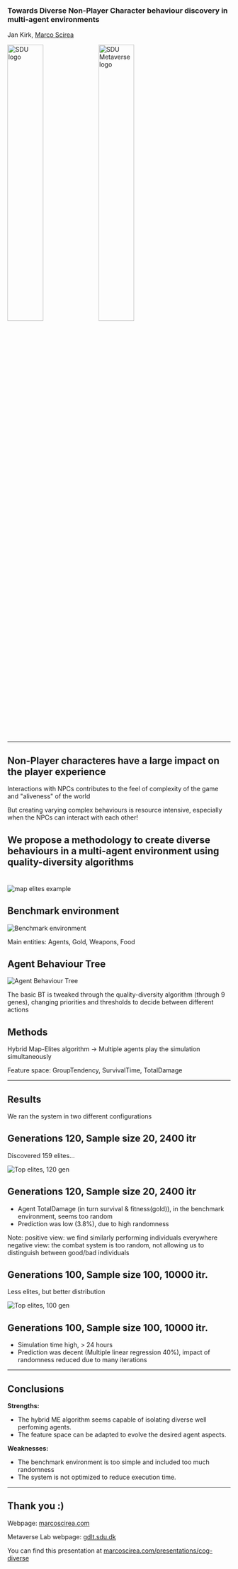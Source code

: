 ### Towards Diverse Non-Player Character behaviour discovery in multi-agent environments

Jan Kirk, [Marco Scirea](http://marcoscirea.com)

<div class="logo_container">
<img src="sdu-logo.png" alt="SDU logo" width="40%" class="noBorder"/>
<img src="logo_metaverse.png" alt="SDU Metaverse logo" width="40%" class="noBorder"/>
</div>

<!--<small>[msc@mmmi.sdu.dk](mailto:msc@mmmi.sdu.dk) [gdlt.sdu.dk](https://gdlt.sdu.dk/)</small>-->

---

<!-- .slide: data-background-color="var(--color1)" -->
## Non-Player characteres have a large impact on the player experience

Interactions with NPCs contributes to the feel of complexity of the game and "aliveness" of the world <!-- .element: class="fragment" -->

But creating varying complex behaviours is resource intensive, especially when the NPCs can interact with each other!<!-- .element: class="fragment" -->


<!-- .slide: data-background-color="var(--color1)" -->
## We propose a methodology to create diverse behaviours in a multi-agent environment using quality-diversity algorithms


<!-- .slide: data-background-color="var(--color1)" -->
#   

![map elites example](map.png)


<!-- .slide: data-background-color="var(--color1)" -->
## Benchmark environment

![Benchmark environment](environment.png)

Main entities: Agents, Gold, Weapons, Food


<!-- .slide: data-background-color="var(--color1)" -->
## Agent Behaviour Tree

![Agent Behaviour Tree](bt.png)

The basic BT is tweaked through the quality-diversity algorithm (through 9 genes), changing priorities and thresholds to decide between different actions


<!-- .slide: data-background-color="var(--color1)" -->
## Methods

Hybrid Map-Elites algorithm -> Multiple agents play the simulation simultaneously<!-- .element: class="fragment" -->

Feature space: GroupTendency, SurvivalTime, TotalDamage<!-- .element: class="fragment" -->

---

<!-- .slide: data-background-color="var(--color2)" -->
## Results

We ran the system in two different configurations


<!-- .slide: data-background-color="var(--color2)" -->
## Generations 120, Sample size 20, 2400 itr
 
Discovered 159 elites...

![Top elites, 120 gen](120gen.png)<!-- .element: style="width:50%" -->


<!-- .slide: data-background-color="var(--color2)" -->
## Generations 120, Sample size 20, 2400 itr

- Agent TotalDamage (in turn survival & fitness(gold)), in the benchmark environment, seems too random
- Prediction was low (3.8%), due to high randomness

Note:
positive view: we find similarly performing individuals everywhere
negative view: the combat system is too random, not allowing us to distinguish between good/bad individuals


<!-- .slide: data-background-color="var(--color2)" -->
## Generations 100, Sample size 100, 10000 itr.

Less elites, but better distribution

![Top elites, 100 gen](100gen.png)<!-- .element: style="width:50%" -->


<!-- .slide: data-background-color="var(--color2)" -->
## Generations 100, Sample size 100, 10000 itr.
- Simulation time high, > 24 hours
- Prediction was decent (Multiple linear regression 40%), impact of randomness reduced due  to many iterations

---

<!-- .slide: data-background-color="var(--color3)" -->
## Conclusions

**Strengths:**
- The hybrid ME algorithm seems capable of isolating diverse well perfoming agents.
- The feature space can be adapted to evolve the desired agent aspects.

**Weaknesses:**
- The benchmark environment is too simple and included too much randomness
- The system is not optimized to reduce execution time.

---

<!-- .slide: data-background-color="var(--color4)" -->
## Thank you :)

Webpage: [marcoscirea.com](https://marcoscirea.com)

Metaverse Lab webpage: [gdlt.sdu.dk](https://gdlt.sdu.dk)

You can find this presentation at [marcoscirea.com/presentations/cog-diverse](marcoscirea.com/presentations/cog-diverse)

